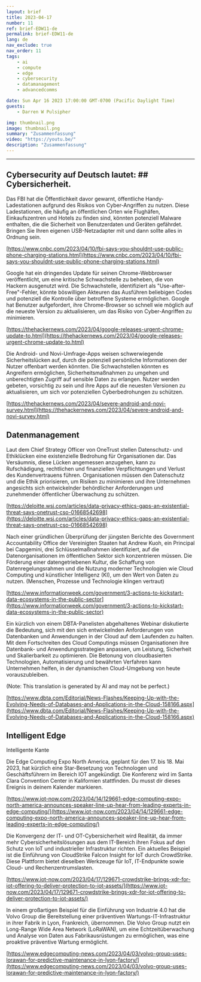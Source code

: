 ```yaml
---
layout: brief
title: 2023-04-17
number: 11
ref: brief-EDW11-de
permalink: brief-EDW11-de
lang: de
nav_exclude: true
nav_order: 11
tags:
    - ai
    - compute
    - edge
    - cybersecurity
    - datamanagement
    - advancedcomms

date: Sun Apr 16 2023 17:00:00 GMT-0700 (Pacific Daylight Time)
guests:
    - Darren W Pulsipher

img: thumbnail.png
image: thumbnail.png
summary: "Zusammenfassung"
video: "https://youtu.be/"
description: "Zusammenfassung"
---
```






---

## Cybersecurity auf Deutsch lautet: ## Cybersicherheit.

Das FBI hat die Öffentlichkeit davor gewarnt, öffentliche Handy-Ladestationen aufgrund des Risikos von Cyber-Angriffen zu nutzen. Diese Ladestationen, die häufig an öffentlichen Orten wie Flughäfen, Einkaufszentren und Hotels zu finden sind, könnten potenziell Malware enthalten, die die Sicherheit von Benutzerdaten und Geräten gefährdet. Bringen Sie Ihren eigenen USB-Netzadapter mit und dann sollte alles in Ordnung sein.

[https://www.cnbc.com/2023/04/10/fbi-says-you-shouldnt-use-public-phone-charging-stations.html](https://www.cnbc.com/2023/04/10/fbi-says-you-shouldnt-use-public-phone-charging-stations.html)

Google hat ein dringendes Update für seinen Chrome-Webbrowser veröffentlicht, um eine kritische Schwachstelle zu beheben, die von Hackern ausgenutzt wird. Die Schwachstelle, identifiziert als "Use-after-Free"-Fehler, könnte böswilligen Akteuren das Ausführen beliebigen Codes und potenziell die Kontrolle über betroffene Systeme ermöglichen. Google hat Benutzer aufgefordert, ihre Chrome-Browser so schnell wie möglich auf die neueste Version zu aktualisieren, um das Risiko von Cyber-Angriffen zu minimieren.

[https://thehackernews.com/2023/04/google-releases-urgent-chrome-update-to.html](https://thehackernews.com/2023/04/google-releases-urgent-chrome-update-to.html)

Die Android- und Novi-Umfrage-Apps weisen schwerwiegende Sicherheitslücken auf, durch die potenziell persönliche Informationen der Nutzer offenbart werden könnten. Die Schwachstellen könnten es Angreifern ermöglichen, Sicherheitsmaßnahmen zu umgehen und unberechtigten Zugriff auf sensible Daten zu erlangen. Nutzer werden gebeten, vorsichtig zu sein und ihre Apps auf die neuesten Versionen zu aktualisieren, um sich vor potenziellen Cyberbedrohungen zu schützen.

[https://thehackernews.com/2023/04/severe-android-and-novi-survey.html](https://thehackernews.com/2023/04/severe-android-and-novi-survey.html)

## Datenmanagement

Laut dem Chief Strategy Officer von OneTrust stellen Datenschutz- und Ethiklücken eine existenzielle Bedrohung für Organisationen dar. Das Versäumnis, diese Lücken angemessen anzugehen, kann zu Rufschädigung, rechtlichen und finanziellen Verpflichtungen und Verlust des Kundenvertrauens führen. Organisationen müssen den Datenschutz und die Ethik priorisieren, um Risiken zu minimieren und ihre Unternehmen angesichts sich entwickelnder behördlicher Anforderungen und zunehmender öffentlicher Überwachung zu schützen.

[https://deloitte.wsj.com/articles/data-privacy-ethics-gaps-an-existential-threat-says-onetrust-cso-01668542698](https://deloitte.wsj.com/articles/data-privacy-ethics-gaps-an-existential-threat-says-onetrust-cso-01668542698)

Nach einer gründlichen Überprüfung der jüngsten Berichte des Government Accountability Office der Vereinigten Staaten hat Andrew Kuoh, ein Principal bei Capgemini, drei Schlüsselmaßnahmen identifiziert, auf die Datenorganisationen im öffentlichen Sektor sich konzentrieren müssen. Die Förderung einer datengetriebenen Kultur, die Schaffung von Datenregelungsrahmen und die Nutzung moderner Technologien wie Cloud Computing und künstlicher Intelligenz (KI), um den Wert von Daten zu nutzen. (Menschen, Prozesse und Technologie klingen vertraut)

[https://www.informationweek.com/government/3-actions-to-kickstart-data-ecosystems-in-the-public-sector](https://www.informationweek.com/government/3-actions-to-kickstart-data-ecosystems-in-the-public-sector)

Ein kürzlich von einem DBTA-Panelisten abgehaltenes Webinar diskutierte die Bedeutung, sich mit den sich entwickelnden Anforderungen von Datenbanken und Anwendungen in der Cloud auf dem Laufenden zu halten. Mit dem Fortschreiten des Cloud Computings müssen Organisationen ihre Datenbank- und Anwendungsstrategien anpassen, um Leistung, Sicherheit und Skalierbarkeit zu optimieren. Die Betonung von cloudbasierten Technologien, Automatisierung und bewährten Verfahren kann Unternehmen helfen, in der dynamischen Cloud-Umgebung von heute vorauszubleiben. 

(Note: This translation is generated by AI and may not be perfect.)

[https://www.dbta.com/Editorial/News-Flashes/Keeping-Up-with-the-Evolving-Needs-of-Databases-and-Applications-in-the-Cloud-158166.aspx](https://www.dbta.com/Editorial/News-Flashes/Keeping-Up-with-the-Evolving-Needs-of-Databases-and-Applications-in-the-Cloud-158166.aspx)

## Intelligent Edge

Intelligente Kante

Die Edge Computing Expo North America, geplant für den 17. bis 18. Mai 2023, hat kürzlich eine Star-Besetzung von Technologen und Geschäftsführern im Bereich IOT angekündigt. Die Konferenz wird im Santa Clara Convention Center in Kalifornien stattfinden. Du musst dir dieses Ereignis in deinem Kalender markieren.

[https://www.iot-now.com/2023/04/14/129661-edge-computing-expo-north-america-announces-speaker-line-up-hear-from-leading-experts-in-edge-computing/](https://www.iot-now.com/2023/04/14/129661-edge-computing-expo-north-america-announces-speaker-line-up-hear-from-leading-experts-in-edge-computing/)

Die Konvergenz der IT- und OT-Cybersicherheit wird Realität, da immer mehr Cybersicherheitslösungen aus dem IT-Bereich ihren Fokus auf den Schutz von IoT und industrieller Infrastruktur richten. Ein aktuelles Beispiel ist die Einführung von CloudStrike Falcon Insight for IoT durch CrowdStrike. Diese Plattform bietet dieselben Werkzeuge für IoT, IT-Endpunkte sowie Cloud- und Rechenzentrumslasten.

[https://www.iot-now.com/2023/04/17/129671-crowdstrike-brings-xdr-for-iot-offering-to-deliver-protection-to-iot-assets/](https://www.iot-now.com/2023/04/17/129671-crowdstrike-brings-xdr-for-iot-offering-to-deliver-protection-to-iot-assets/)

In einem großartigen Beispiel für die Einführung von Industrie 4.0 hat die Volvo Group die Bereitstellung einer präventiven Wartungs-IT-Infrastruktur in ihrer Fabrik in Lyon, Frankreich, übernommen. Die Volvo Group nutzt ein Long-Range Wide Area Network (LoRaWAN), um eine Echtzeitüberwachung und Analyse von Daten aus Fabrikausrüstungen zu ermöglichen, was eine proaktive präventive Wartung ermöglicht.

[https://www.edgecomputing-news.com/2023/04/03/volvo-group-uses-lorawan-for-predictive-maintenance-in-lyon-factory/](https://www.edgecomputing-news.com/2023/04/03/volvo-group-uses-lorawan-for-predictive-maintenance-in-lyon-factory/)



